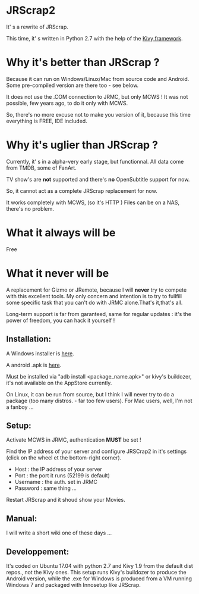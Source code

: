 # JRScrap2

It' s a rewrite of JRScrap.

This time, it' s written in Python 2.7 with the help of the [Kivy framework](https://kivy.org/#home).

# Why it's better than JRScrap ?

Because it can run on Windows/Linux/Mac from  source code and Android.
Some pre-compiled version are there too - see below.

It does not use the .COM connection to JRMC, but only MCWS !
It was not possible, few years ago, to do it only with MCWS.

So, there's no more excuse not to make you version of it, because this time everything is FREE, IDE included.

# Why it's uglier than JRScrap ?
Currently, it' s in a alpha-very early stage, but functionnal.
All data come from TMDB, some of FanArt.

TV show's are **not** supported and there's **no** OpenSubtitle support for now.

So, it cannot act as a complete JRScrap replacement for now.

It works completely with MCWS, (so  it's HTTP )
Files can be on a NAS, there's no problem.

# What it always will be
Free

# What it never will be

A replacement for Gizmo or JRemote, because I will **never** try to compete with this excellent tools. My only concern and intention is to try to fullfill some specific task that you can't do with JRMC alone.That's it,that's all.

Long-term support is far from garanteed, same for regular updates : it's the power of freedom, you can hack it yourself !

## Installation:

A Windows installer is [here](https://github.com/fredele/JRScrap2/blob/master/windows/Output/setup%20JRScrap2.exe).

A android .apk is [here](https://github.com/fredele/JRScrap2/blob/master/android/bin/JRScrap2-0.1-debug.apk).

Must be installed via "adb install <package_name.apk>" or kivy's buildozer, it's not available on the AppStore currently.

On Linux, it can be run from source, but I think I will never try to do a package (too many distros. - far too few users). For Mac users, well, I'm not a fanboy ...

## Setup:

Activate MCWS in JRMC, authentication **MUST** be set !

Find the IP address of your server and configure JRSCrap2 in it's settings (click on the wheel et the bottom-right corner).

* Host : the IP address of your server
* Port : the port it runs (52199 is default)
* Username : the auth. set in JRMC
* Password : same thing ...

Restart JRScrap and it shoud show your Movies.

## Manual:
I will write a short wiki one of these days ...

## Developpement:

It's coded on Ubuntu 17.04 with python 2.7 and Kivy 1.9 from the default dist repos., not the Kivy ones.
This setup runs Kivy's buildozer to produce the Android version, while the .exe for Windows is produced from a VM running Windows 7 and packaged with Innosetup like JRScrap.
